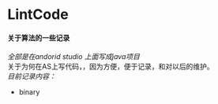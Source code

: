 # LintCode  
#### 关于算法的一些记录  
*全部是在andorid studio 上面写成java项目*  
关于为何在AS上写代码，，因为方便，便于记录，和对以后的维护。  
*目前记录内容：*  
* binary 
